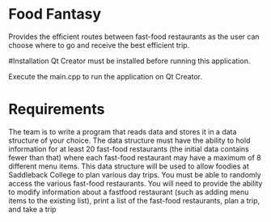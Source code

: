 # Food Fantasy
Provides the efficient routes between fast-food restaurants as the user can choose where to go and receive the best efficient trip.

#Installation
Qt Creator must be installed before running this application.

Execute the main.cpp to run the application on Qt Creator.

# Requirements
The team is to write a program that reads data and stores it in a data
structure of your choice. The data structure must have the ability to
hold information for at least 20 fast-food restaurants (the initial data
contains fewer than that) where each fast-food restaurant may have a
maximum of 8 different menu items. This data structure will be used
to allow foodies at Saddleback College to plan various day trips. You
must be able to randomly access the various fast-food restaurants.
You will need to provide the ability to modify information about a fastfood restaurant
(such as adding menu items to the existing list), print
a list of the fast-food restaurants, plan a trip, and take a trip
